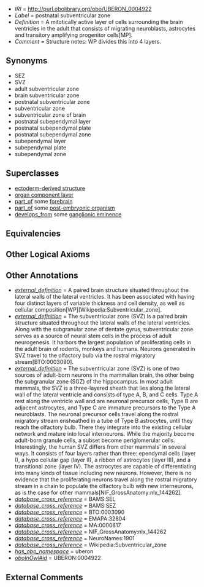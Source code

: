  * *IRI* = http://purl.obolibrary.org/obo/UBERON_0004922
 * *Label* = postnatal subventricular zone
 * *Definition* = A mitotically active layer of cells surrounding the brain ventricles in the adult that consists of migrating neuroblasts, astrocytes and transitory amplifying progenitor cells[MP].
 * *Comment* = Structure notes: WP divides this into 4 layers.

## Synonyms

 * SEZ
 * SVZ
 * adult subventricular zone
 * brain subventricular zone
 * postnatal subventricular zone
 * subventricular zone
 * subventricular zone of brain
 * postnatal subependymal layer
 * postnatal subependymal plate
 * postnatal subependymal zone
 * subependymal layer
 * subependymal plate
 * subependymal zone

## Superclasses

 * [ectoderm-derived structure](../../UBERON/21/UBERON_0004121.md)
 * [organ component layer](../../UBERON/23/UBERON_0004923.md)
 * [part_of](../../BFO/50/BFO_0000050.md) some [forebrain](../../UBERON/90/UBERON_0001890.md)
 * [part_of](../../BFO/50/BFO_0000050.md) some [post-embryonic organism](../../UBERON/53/UBERON_0009953.md)
 * [develops_from](../../RO/02/RO_0002202.md) some [ganglionic eminence](../../UBERON/23/UBERON_0004023.md)

## Equivalencies


## Other Logical Axioms


## Other Annotations

 * *[external_definition](../../UBPROP/01/UBPROP_0000001.md)* = A paired brain structure situated throughout the lateral walls of the lateral ventricles. It has been associated with having four distinct layers of variable thickness and cell density, as well as cellular composition[WP][Wikipedia:Subventricular_zone].
 * *[external_definition](../../UBPROP/01/UBPROP_0000001.md)* = The subventricular zone (SVZ) is a paired brain structure situated throughout the lateral walls of the lateral ventricles. Along with the subgranular zone of dentate gyrus, subventricular zone serves as a source of neural stem cells in the process of adult neurogenesis. It harbors the largest population of proliferating cells in the adult brain of rodents, monkeys and humans. Neurons generated in SVZ travel to the olfactory bulb via the rostral migratory stream[BTO:0003090].
 * *[external_definition](../../UBPROP/01/UBPROP_0000001.md)* = The subventricular zone (SVZ) is one of two sources of adult-born neurons in the mammalian brain, the other being the subgranular zone (SGZ) of the hippocampus. In most adult mammals, the SVZ is a three-layered sheath that lies along the lateral wall of the lateral ventricle and consists of type A, B, and C cells. Type A rest along the ventricle wall and are neuronal precursor cells, Type B are adjacent astrocytes, and Type C are immature precursors to the Type A neuroblasts. The neuronal precursor cells travel along the rostral migratory stream ensheathed in a tube of Type B astrocytes, until they reach the olfactory bulb. There they integrate into the existing cellular network and mature into local interneurons. While the majority become adult-born granule cells, a subset become periglomerular cells. Interestingly, the human SVZ differs from other mammals' in several ways. It consists of four layers rather than three: ependymal cells (layer I), a hypo cellular gap (layer II), a ribbon of astrocytes (layer III), and a transitional zone (layer IV). The astrocytes are capable of differentiating into many kinds of tissue including new neurons. However, there is no evidence that the proliferating neurons travel along the rostral migratory stream in a chain to populate the olfactory bulb with new interneurons, as is the case for other mammals[NIF_GrossAnatomy:nlx_144262].
 * *[database_cross_reference](../../ef/oboInOwl#hasDbXref.md)* = BAMS:SEL
 * *[database_cross_reference](../../ef/oboInOwl#hasDbXref.md)* = BAMS:SEZ
 * *[database_cross_reference](../../ef/oboInOwl#hasDbXref.md)* = BTO:0003090
 * *[database_cross_reference](../../ef/oboInOwl#hasDbXref.md)* = EMAPA:32804
 * *[database_cross_reference](../../ef/oboInOwl#hasDbXref.md)* = MA:0000817
 * *[database_cross_reference](../../ef/oboInOwl#hasDbXref.md)* = NIF_GrossAnatomy:nlx_144262
 * *[database_cross_reference](../../ef/oboInOwl#hasDbXref.md)* = NeuroNames:1901
 * *[database_cross_reference](../../ef/oboInOwl#hasDbXref.md)* = Wikipedia:Subventricular_zone
 * *[has_obo_namespace](../../ce/oboInOwl#hasOBONamespace.md)* = uberon
 * *[oboInOwl#id](../../id/oboInOwl#id.md)* = UBERON:0004922

## External Comments

